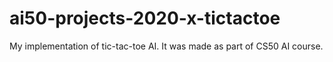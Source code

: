 # ai50-projects-2020-x-tictactoe
My implementation of tic-tac-toe AI. It was made as part of CS50 AI course.
